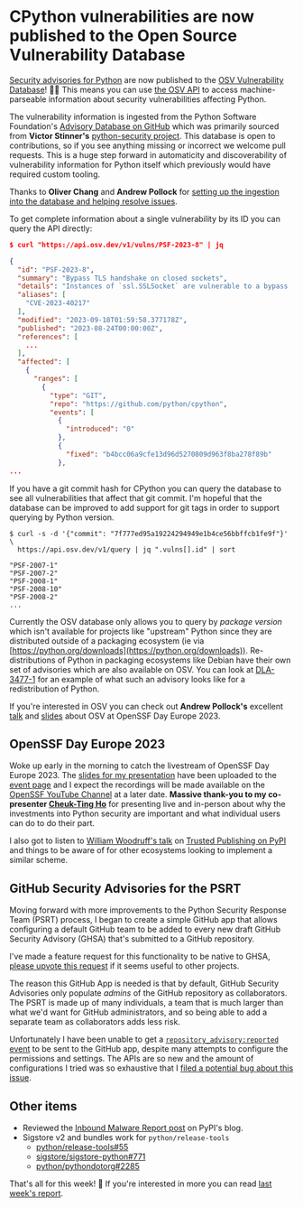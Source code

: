 # CPython vulnerabilities are now published to the Open Source Vulnerability Database

[Security advisories for Python](https://osv.dev/vulnerability/PSF-2023-8) are now published to the [OSV Vulnerability Database](https://osv.dev)! 🎉🥳 This means you can use
[the OSV API](https://google.github.io/osv.dev/api/) to access machine-parseable information about security vulnerabilities affecting Python.

The vulnerability information is ingested from the Python Software Foundation's [Advisory Database on GitHub](https://github.com/psf/advisory-database)
which was primarily sourced from **Victor Stinner's** [python-security project](https://python-security.readthedocs.io/). This database
is open to contributions, so if you see anything missing or incorrect we welcome pull requests. This is a huge step forward in automaticity and discoverability
of vulnerability information for Python itself which previously would have required custom tooling.

Thanks to **Oliver Chang** and **Andrew Pollock** for [setting up the ingestion into the database and helping resolve issues](https://github.com/google/osv.dev/issues/1552).

To get complete information about a single vulnerability by its ID you can query the API directly:

```json
$ curl "https://api.osv.dev/v1/vulns/PSF-2023-8" | jq

{
  "id": "PSF-2023-8",
  "summary": "Bypass TLS handshake on closed sockets",
  "details": "Instances of `ssl.SSLSocket` are vulnerable to a bypass ...",
  "aliases": [
    "CVE-2023-40217"
  ],
  "modified": "2023-09-18T01:59:58.377178Z",
  "published": "2023-08-24T00:00:00Z",
  "references": [
    ...
  ],
  "affected": [
    {
      "ranges": [
        {
          "type": "GIT",
          "repo": "https://github.com/python/cpython",
          "events": [
            {
              "introduced": "0"
            },
            {
              "fixed": "b4bcc06a9cfe13d96d5270809d963f8ba278f89b"
            },
...
```

If you have a git commit hash for CPython you can query the database to see all vulnerabilities that affect that git commit.
I'm hopeful that the database can be improved to add support for git tags in order to support querying by Python version.

```shell
$ curl -s -d '{"commit": "7f777ed95a19224294949e1b4ce56bbffcb1fe9f"}' \
  https://api.osv.dev/v1/query | jq ".vulns[].id" | sort

"PSF-2007-1"
"PSF-2007-2"
"PSF-2008-1"
"PSF-2008-10"
"PSF-2008-2"
...
```

Currently the OSV database only allows you to query by *package version* which isn't available for projects like "upstream" Python since they
are distributed outside of a packaging ecosystem (ie via [https://python.org/downloads](https://python.org/downloads)).
Re-distributions of Python in packaging ecosystems like Debian have their own set of advisories which are also available on OSV.
You can look at [DLA-3477-1](https://osv.dev/vulnerability/DLA-3477-1) for an example of what such an advisory looks like for a redistribution of Python.

If you're interested in OSV you can check out **Andrew Pollock's** excellent [talk](https://events.linuxfoundation.org/openssf-day-europe/program/schedule/)
and [slides](https://static.sched.com/hosted_files/openssfdayeu2023/fa/OSV%20and%20the%20Life%20of%20an%20Open%20Source%20Vulnerability.pdf) about OSV at OpenSSF Day Europe 2023.

## OpenSSF Day Europe 2023

Woke up early in the morning to catch the livestream of OpenSSF Day Europe 2023. The [slides for my presentation](https://static.sched.com/hosted_files/openssfdayeu2023/a3/Final%20-%20OpenSSF%20Day%20Europe%202023.pdf)
have been uploaded to the [event page](https://events.linuxfoundation.org/openssf-day-europe/program/schedule/)
and I expect the recordings will be made available on the [OpenSSF YouTube Channel](https://www.youtube.com/@OpenSSF/videos) at a later date.
**Massive thank-you to my co-presenter [Cheuk-Ting Ho](https://cheuk.dev/)** for presenting live and in-person
about why the investments into Python security are important and what individual users can do to do their part.

I also got to listen to [William Woodruff's talk](https://events.linuxfoundation.org/openssf-day-europe/program/schedule/) on [Trusted Publishing on PyPI](https://docs.pypi.org/trusted-publishers/)
and things to be aware of for other ecosystems looking to implement a similar scheme.

## GitHub Security Advisories for the PSRT

Moving forward with more improvements to the Python Security Response Team (PSRT) process, I began to
create a simple GitHub app that allows configuring a default GitHub team to be added to
every new draft GitHub Security Advisory (GHSA) that's submitted to a GitHub repository.

I've made a feature request for this functionality to be native to GHSA, [please upvote this
request](https://github.com/orgs/community/discussions/63041) if it seems useful to other projects.

The reason this GitHub App is needed is that by default, GitHub Security Advisories only populate
*admins* of the GitHub repository as collaborators. The PSRT is made up of many individuals, a team
that is much larger than what we'd want for GitHub administrators, and so being able to add a separate
team as collaborators adds less risk.

Unfortunately I have been unable to get a [`repository_advisory:reported` event](https://docs.github.com/en/webhooks/webhook-events-and-payloads?actionType=reported#repository_advisory)
to be sent to the GitHub app, despite many attempts to configure
the permissions and settings. The APIs are so new and the amount of configurations I tried was so exhaustive that
I [filed a potential bug about this issue](https://github.com/orgs/community/discussions/67518).

## Other items

* Reviewed the [Inbound Malware Report post](https://blog.pypi.org/posts/2023-09-18-inbound-malware-reporting/) on PyPI's blog.
* Sigstore v2 and bundles work for `python/release-tools`
  * [python/release-tools#55](https://github.com/python/release-tools/issues/55)
  * [sigstore/sigstore-python#771](https://github.com/sigstore/sigstore-python/issues/771)
  * [python/pythondotorg#2285](https://github.com/python/pythondotorg/issues/2285)

That's all for this week! 👋 If you're interested in more you can read [last week's report](http://sethmlarson.dev/security-developer-in-residence-weekly-report-10).
